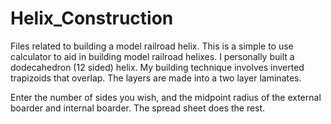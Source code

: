 # Helix_Construction
Files related to building a model railroad helix.
This is a simple to use calculator to aid in building model railroad helixes. I personally built a dodecahedron (12 sided) helix.
My building technique involves inverted trapizoids that overlap. The layers are made into a two layer laminates.

Enter the number of sides you wish, and the midpoint radius of the external boarder and internal boarder. The spread sheet does the rest.
